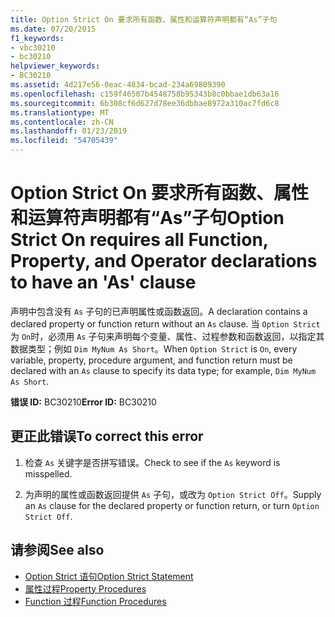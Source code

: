 ```yaml
---
title: Option Strict On 要求所有函数、属性和运算符声明都有“As”子句
ms.date: 07/20/2015
f1_keywords:
- vbc30210
- bc30210
helpviewer_keywords:
- BC30210
ms.assetid: 4d217e56-0eac-4834-bcad-234a69809390
ms.openlocfilehash: c159f46507b4548758b95343b8c0bbae1db63a16
ms.sourcegitcommit: 6b308cf6d627d78ee36dbbae8972a310ac7fd6c8
ms.translationtype: MT
ms.contentlocale: zh-CN
ms.lasthandoff: 01/23/2019
ms.locfileid: "54705439"
---
```

# <a name="option-strict-on-requires-all-function-property-and-operator-declarations-to-have-an-as-clause"></a><span data-ttu-id="d912a-102">Option Strict On 要求所有函数、属性和运算符声明都有“As”子句</span><span class="sxs-lookup"><span data-stu-id="d912a-102">Option Strict On requires all Function, Property, and Operator declarations to have an 'As' clause</span></span>
<span data-ttu-id="d912a-103">声明中包含没有 `As` 子句的已声明属性或函数返回。</span><span class="sxs-lookup"><span data-stu-id="d912a-103">A declaration contains a declared property or function return without an `As` clause.</span></span> <span data-ttu-id="d912a-104">当 `Option Strict` 为 `On`时，必须用 `As` 子句来声明每个变量、属性、过程参数和函数返回，以指定其数据类型；例如 `Dim MyNum As Short`。</span><span class="sxs-lookup"><span data-stu-id="d912a-104">When `Option Strict` is `On`, every variable, property, procedure argument, and function return must be declared with an `As` clause to specify its data type; for example, `Dim MyNum As Short`.</span></span>  
  
 <span data-ttu-id="d912a-105">**错误 ID:** BC30210</span><span class="sxs-lookup"><span data-stu-id="d912a-105">**Error ID:** BC30210</span></span>  
  
## <a name="to-correct-this-error"></a><span data-ttu-id="d912a-106">更正此错误</span><span class="sxs-lookup"><span data-stu-id="d912a-106">To correct this error</span></span>  
  
1.  <span data-ttu-id="d912a-107">检查 `As` 关键字是否拼写错误。</span><span class="sxs-lookup"><span data-stu-id="d912a-107">Check to see if the `As` keyword is misspelled.</span></span>  
  
2.  <span data-ttu-id="d912a-108">为声明的属性或函数返回提供 `As` 子句，或改为 `Option Strict Off`。</span><span class="sxs-lookup"><span data-stu-id="d912a-108">Supply an `As` clause for the declared property or function return, or turn `Option Strict Off`.</span></span>  
  
## <a name="see-also"></a><span data-ttu-id="d912a-109">请参阅</span><span class="sxs-lookup"><span data-stu-id="d912a-109">See also</span></span>
- [<span data-ttu-id="d912a-110">Option Strict 语句</span><span class="sxs-lookup"><span data-stu-id="d912a-110">Option Strict Statement</span></span>](../../visual-basic/language-reference/statements/option-strict-statement.md)
- [<span data-ttu-id="d912a-111">属性过程</span><span class="sxs-lookup"><span data-stu-id="d912a-111">Property Procedures</span></span>](../../visual-basic/programming-guide/language-features/procedures/property-procedures.md)
- [<span data-ttu-id="d912a-112">Function 过程</span><span class="sxs-lookup"><span data-stu-id="d912a-112">Function Procedures</span></span>](../../visual-basic/programming-guide/language-features/procedures/function-procedures.md)
